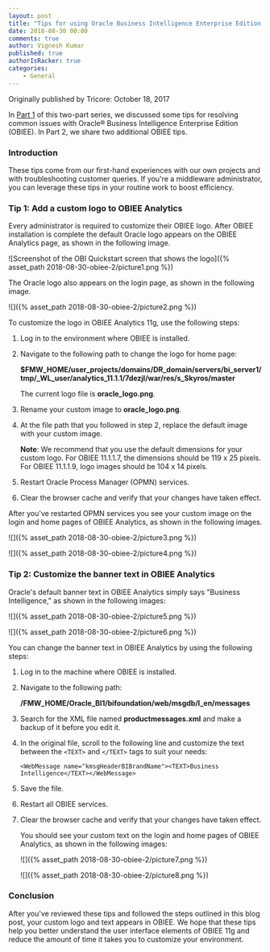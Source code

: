 ```yaml
---
layout: post
title: "Tips for using Oracle Business Intelligence Enterprise Edition: Part 2"
date: 2018-08-30 00:00
comments: true
author: Vignesh Kumar
published: true
authorIsRacker: true
categories:
    - General
---
```


Originally published by Tricore: October 18, 2017

In [Part 1](https://developer.rackspace.com/blog/obiee1/) of this two-part
series, we discussed some tips for resolving common issues with Oracle&reg;
Business Intelligence Enterprise Edition (OBIEE). In Part 2, we share two
additional OBIEE tips.

<!-- more -->

### Introduction

These tips come from our first-hand experiences with our own projects and with
troubleshooting customer queries. If you're a middleware administrator, you
can leverage these tips in your routine work to boost efficiency.

### Tip 1: Add a custom logo to OBIEE Analytics

Every administrator is required to customize their OBIEE logo. After OBIEE
installation is complete the default Oracle logo appears on the OBIEE
Analytics page, as shown in the following image.

![Screenshot of the OBI Quickstart screen that shows the
logo]({% asset_path 2018-08-30-obiee-2/picture1.png %})

The Oracle logo also appears on the login page, as shown in the following
image.

![]({% asset_path 2018-08-30-obiee-2/picture2.png %})

To customize the logo in OBIEE Analytics 11g, use the following steps:

1. Log in to the environment where OBIEE is installed.
2. Navigate to the following path to change the logo for home page:

   **$FMW_HOME/user_projects/domains/DR_domain/servers/bi_server1/tmp/_WL_user/analytics_11.1.1/7dezjl/war/res/s_Skyros/master**

    The current logo file is **oracle_logo.png**.

4. Rename your custom image to **oracle_logo.png**.
5. At the file path that you followed in step 2, replace the default image
   with your custom image.

    **Note**: We recommend that you use the default dimensions for your custom
    logo. For OBIEE 11.1.1.7, the dimensions should be 119 x 25 pixels. For
    OBIEE 11.1.1.9, logo images should be 104 x 14 pixels.

6. Restart Oracle Process Manager (OPMN) services.
7. Clear the browser cache and verify that your changes have taken effect.

After you've restarted OPMN services you see your custom image on the login
and home pages of OBIEE Analytics, as shown in the following images.

![]({% asset_path 2018-08-30-obiee-2/picture3.png %})

![]({% asset_path 2018-08-30-obiee-2/picture4.png %})

### Tip 2: Customize the banner text in OBIEE Analytics

Oracle's default banner text in OBIEE Analytics simply says "Business
Intelligence," as shown in the following images:

![]({% asset_path 2018-08-30-obiee-2/picture5.png %})

![]({% asset_path 2018-08-30-obiee-2/picture6.png %})

You can change the banner text in OBIEE Analytics by using the following steps:

1. Log in to the machine where OBIEE is installed.
2. Navigate to the following path:

    **/FMW_HOME/Oracle_BI1/bifoundation/web/msgdb/l_en/messages**
3. Search for the XML file named **productmessages.xml** and make a backup of
   it before you edit it.
5. In the original file, scroll to the following line and customize the text
   between the `<TEXT>` and `</TEXT>` tags to suit your needs:

    `<WebMessage name="kmsgHeaderBIBrandName"><TEXT>Business Intelligence</TEXT></WebMessage>`
6. Save the file.
7. Restart all OBIEE services.
8. Clear the browser cache and verify that your changes have taken effect.

    You should see your custom text on the login and home pages of OBIEE
    Analytics, as shown in the following images:

    ![]({% asset_path 2018-08-30-obiee-2/picture7.png %})

    ![]({% asset_path 2018-08-30-obiee-2/picture8.png %})

### Conclusion

After you've reviewed these tips and followed the steps outlined in this blog
post, your custom logo and text appears in OBIEE. We hope that these tips help
you better understand the user interface elements of OBIEE 11g and reduce the
amount of time it takes you to customize your environment.
